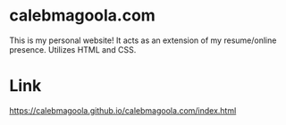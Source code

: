 # calebmagoola.com
This is my personal website! It acts as an extension of my resume/online presence. Utilizes HTML and CSS.
# Link
https://calebmagoola.github.io/calebmagoola.com/index.html
